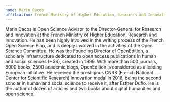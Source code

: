 ```yaml
---
name: Marin Dacos
affiliation: French Ministry of Higher Education, Research and Innovation (MESRI)
---
```


Marin Dacos is Open Science Advisor to the Director-General for Research and Innovation at the French Ministry of Higher Education, Research and Innovation. He has been highly involved in the writing process of the French Open Science Plan, and is deeply involved in the activities of the Open Science Committee. He was the Founding Director of OpenEdition, a scholarly infrastructure dedicated to open access publications in human and social sciences (HSS), created in 1999. With more than 500 journals, 6000 books, 2500 academic blogs, OpenEdition is considered as a leading European initiative. He received the prestigious CNRS (French National Center for Scientific Research) innovation medal in 2016, being the second scholar in human and social science to receive it, after Esther Duflo. He is the author of dozen of articles and two books about digital humanities and open science.
